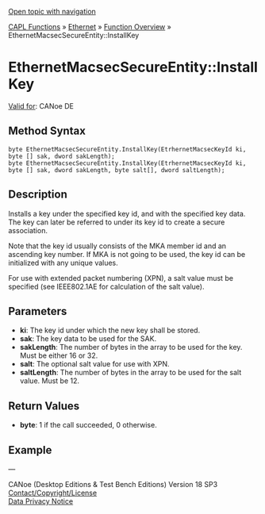 [Open topic with navigation](../../../../../CANoeDEFamily.htm#Topics/CAPLFunctions/IP/Methods/CAPLfunctionInstallKey.md)

[CAPL Functions](../../CAPLfunctions.md) » [Ethernet](../CAPLEthernetStartPage.md) » [Function Overview](../CAPLfunctionsIPOverview.md) » EthernetMacsecSecureEntity::InstallKey

# EthernetMacsecSecureEntity::InstallKey

[Valid for](../../../Shared/FeatureAvailability.md):  CANoe DE

## Method Syntax

```plaintext
byte EthernetMacsecSecureEntity.InstallKey(EtrhernetMacsecKeyId ki, byte [] sak, dword sakLength);
byte EthernetMacsecSecureEntity.InstallKey(EtrhernetMacsecKeyId ki, byte [] sak, dword sakLength, byte salt[], dword saltLength);
```

## Description

Installs a key under the specified key id, and with the specified key data. The key can later be referred to under its key id to create a secure association.

Note that the key id usually consists of the MKA member id and an ascending key number. If MKA is not going to be used, the key id can be initialized with any unique values.

For use with extended packet numbering (XPN), a salt value must be specified (see IEEE802.1AE for calculation of the salt value).

## Parameters

- **ki**: The key id under which the new key shall be stored.
- **sak**: The key data to be used for the SAK.
- **sakLength**: The number of bytes in the array to be used for the key. Must be either 16 or 32.
- **salt**: The optional salt value for use with XPN.
- **saltLength**: The number of bytes in the array to be used for the salt value. Must be 12.

## Return Values

- **byte**: 1 if the call succeeded, 0 otherwise.

## Example

—

CANoe (Desktop Editions & Test Bench Editions) Version 18 SP3  
[Contact/Copyright/License](../../../Shared/ContactCopyrightLicense.md)  
[Data Privacy Notice](https://www.vector.com/int/en/company/get-info/privacy-policy/)
